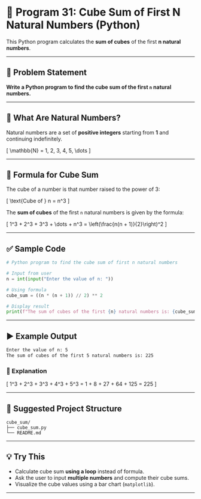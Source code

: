 # 📘 Program 31: Cube Sum of First N Natural Numbers (Python)

This Python program calculates the **sum of cubes** of the first **n natural numbers**.

---

## 📌 Problem Statement

**Write a Python program to find the cube sum of the first `n` natural numbers.**

---

## 🔢 What Are Natural Numbers?

Natural numbers are a set of **positive integers** starting from **1** and continuing indefinitely.

\[
\mathbb{N} = 1, 2, 3, 4, 5, \dots
\]

---

## 🧮 Formula for Cube Sum

The cube of a number is that number raised to the power of 3:

\[
\text{Cube of } n = n^3
\]

The **sum of cubes** of the first `n` natural numbers is given by the formula:

\[
1^3 + 2^3 + 3^3 + \dots + n^3 = \left(\frac{n(n + 1)}{2}\right)^2
\]

---

## ✅ Sample Code

```python
# Python program to find the cube sum of first n natural numbers

# Input from user
n = int(input("Enter the value of n: "))

# Using formula
cube_sum = ((n * (n + 1)) // 2) ** 2

# Display result
print(f"The sum of cubes of the first {n} natural numbers is: {cube_sum}")
```

---

## ▶️ Example Output

```bash
Enter the value of n: 5
The sum of cubes of the first 5 natural numbers is: 225
```

### 🧠 Explanation

\[
1^3 + 2^3 + 3^3 + 4^3 + 5^3 = 1 + 8 + 27 + 64 + 125 = 225
\]

---

## 📁 Suggested Project Structure

```
cube_sum/
├── cube_sum.py
└── README.md
```

---

## 💡 Try This

- Calculate cube sum **using a loop** instead of formula.
- Ask the user to input **multiple numbers** and compute their cube sums.
- Visualize the cube values using a bar chart (`matplotlib`).

---
